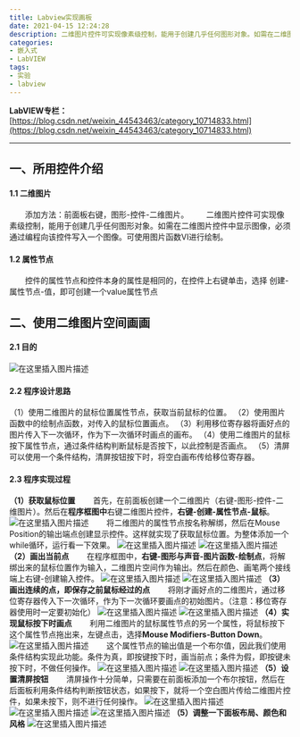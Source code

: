 ```yaml
---
title: Labview实现画板
date: 2021-04-15 12:24:28
description: 二维图片控件可实现像素级控制，能用于创建几乎任何图形对象。如需在二维图片控件中显示图像，必须通过编程向该控件写入一个图像。可使用图片函数VI进行绘制。
categories:
- 嵌入式
- LabVIEW
tags:
- 实验
- labview
---
```


**LabVIEW专栏：**[https://blog.csdn.net/weixin_44543463/category_10714833.html](https://blog.csdn.net/weixin_44543463/category_10714833.html)

---
## 一、所用控件介绍
#### 1.1 二维图片
&emsp;&emsp;添加方法：前面板右键，图形-控件-二维图片。
&emsp;&emsp;二维图片控件可实现像素级控制，能用于创建几乎任何图形对象。如需在二维图片控件中显示图像，必须通过编程向该控件写入一个图像。可使用图片函数VI进行绘制。
#### 1.2 属性节点
&emsp;&emsp;控件的属性节点和控件本身的属性是相同的，在控件上右键单击，选择  创建-属性节点-值，即可创建一个value属性节点
## 二、使用二维图片空间画画
#### 2.1 目的
![在这里插入图片描述](https://img-blog.csdnimg.cn/20210415110549537.png?x-oss-process=image/watermark,type_ZmFuZ3poZW5naGVpdGk,shadow_10,text_SGFsZi1BIFN0dWRpbw==,size_16,color_FFFFFF,t_70#pic_center)
#### 2.2 程序设计思路
（1）使用二维图片的鼠标位置属性节点，获取当前鼠标的位置。
（2）使用图片函数中的绘制点函数，对传入的鼠标位置画点。
（3）利用移位寄存器将画好点的图片传入下一次循环，作为下一次循环时画点的画布。
（4）使用二维图片的鼠标按下属性节点，通过条件结构判断鼠标是否按下，以此控制是否画点。
（5）清屏可以使用一个条件结构，清屏按钮按下时，将空白画布传给移位寄存器。
#### 2.3 程序实现过程
**（1）获取鼠标位置**
&emsp;&emsp;首先，在前面板创建一个二维图片（右键-图形-控件-二维图片）。然后在**程序框图中**右键二维图片控件，**右键-创建-属性节点-鼠标**。
![在这里插入图片描述](https://img-blog.csdnimg.cn/20210415111946636.png#pic_center)
&emsp;&emsp;将二维图片的属性节点按名称解绑，然后在Mouse Position的输出端点创建显示控件。这样就实现了获取鼠标位置。为整体添加一个while循环，运行看一下效果。
![在这里插入图片描述](https://img-blog.csdnimg.cn/20210415112324995.png?x-oss-process=image/watermark,type_ZmFuZ3poZW5naGVpdGk,shadow_10,text_SGFsZi1BIFN0dWRpbw==,size_16,color_FFFFFF,t_70#pic_center)
![在这里插入图片描述](https://img-blog.csdnimg.cn/20210415112438869.png?x-oss-process=image/watermark,type_ZmFuZ3poZW5naGVpdGk,shadow_10,text_SGFsZi1BIFN0dWRpbw==,size_16,color_FFFFFF,t_70#pic_center)
**（2）画出当前点**
&emsp;&emsp;在程序框图中，**右键-图形与声音-图片函数-绘制点**，将解绑出来的鼠标位置作为输入，二维图片空间作为输出。然后在颜色、画笔两个接线端上右键-创建输入控件。
![在这里插入图片描述](https://img-blog.csdnimg.cn/2021041511362575.png?x-oss-process=image/watermark,type_ZmFuZ3poZW5naGVpdGk,shadow_10,text_SGFsZi1BIFN0dWRpbw==,size_16,color_FFFFFF,t_70#pic_center)
![在这里插入图片描述](https://img-blog.csdnimg.cn/20210415113914747.png?x-oss-process=image/watermark,type_ZmFuZ3poZW5naGVpdGk,shadow_10,text_SGFsZi1BIFN0dWRpbw==,size_16,color_FFFFFF,t_70#pic_center)
**（3）画出连续的点，即保存之前鼠标经过的点**
&emsp;&emsp;将刚才画好点的二维图片，通过移位寄存器传入下一次循环，作为下一次循环要画点的初始图片。（注意：移位寄存器使用时一定要初始化）
![在这里插入图片描述](https://img-blog.csdnimg.cn/20210415114631829.png?x-oss-process=image/watermark,type_ZmFuZ3poZW5naGVpdGk,shadow_10,text_SGFsZi1BIFN0dWRpbw==,size_16,color_FFFFFF,t_70#pic_center)
![在这里插入图片描述](https://img-blog.csdnimg.cn/2021041511473756.png?x-oss-process=image/watermark,type_ZmFuZ3poZW5naGVpdGk,shadow_10,text_SGFsZi1BIFN0dWRpbw==,size_16,color_FFFFFF,t_70#pic_center)
**（4）实现鼠标按下时画点**
&emsp;&emsp;利用二维图片的鼠标属性节点的另一个属性，将鼠标按下这个属性节点拖出来，左键点击，选择**Mouse Modifiers-Button Down**。
![在这里插入图片描述](https://img-blog.csdnimg.cn/20210415115651372.png#pic_center)
&emsp;&emsp;这个属性节点的输出值是一个布尔值，因此我们使用条件结构实现此功能。条件为真，即按键按下时，画当前点；条件为假，即按键未按下时，不做任何操作。
![在这里插入图片描述](https://img-blog.csdnimg.cn/20210415115705970.png?x-oss-process=image/watermark,type_ZmFuZ3poZW5naGVpdGk,shadow_10,text_SGFsZi1BIFN0dWRpbw==,size_16,color_FFFFFF,t_70#pic_center)
![在这里插入图片描述](https://img-blog.csdnimg.cn/20210415115715409.png?x-oss-process=image/watermark,type_ZmFuZ3poZW5naGVpdGk,shadow_10,text_SGFsZi1BIFN0dWRpbw==,size_16,color_FFFFFF,t_70#pic_center)
**（5）设置清屏按钮**
&emsp;&emsp;清屏操作十分简单，只需要在前面板添加一个布尔按钮，然后在后面板利用条件结构判断按钮状态，如果按下，就将一个空白图片传给二维图片控件，如果未按下，则不进行任何操作。
![在这里插入图片描述](https://img-blog.csdnimg.cn/20210415120235489.png?x-oss-process=image/watermark,type_ZmFuZ3poZW5naGVpdGk,shadow_10,text_SGFsZi1BIFN0dWRpbw==,size_16,color_FFFFFF,t_70#pic_center)
![在这里插入图片描述](https://img-blog.csdnimg.cn/2021041512025229.png?x-oss-process=image/watermark,type_ZmFuZ3poZW5naGVpdGk,shadow_10,text_SGFsZi1BIFN0dWRpbw==,size_16,color_FFFFFF,t_70#pic_center)
![在这里插入图片描述](https://img-blog.csdnimg.cn/2021041512091197.png?x-oss-process=image/watermark,type_ZmFuZ3poZW5naGVpdGk,shadow_10,text_SGFsZi1BIFN0dWRpbw==,size_16,color_FFFFFF,t_70#pic_center)
**（5）调整一下面板布局、颜色和风格**
![在这里插入图片描述](https://img-blog.csdnimg.cn/20210415121101174.png?x-oss-process=image/watermark,type_ZmFuZ3poZW5naGVpdGk,shadow_10,text_SGFsZi1BIFN0dWRpbw==,size_16,color_FFFFFF,t_70#pic_center)